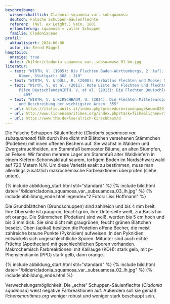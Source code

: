 ```yaml
---
beschreibung:
  wissenschaftlich: Cladonia squamosa var. subsquamosa
  deutsch: Falsche Schuppen-Säulenflechte
  referenz: (Nyl. ex Leight.) Vain. 1881
  erlaeuterung: squamosa = voller Schuppen
  familie: Cladoniaceae
profil:
  aktualisiert: 2024-06-06
  autor_in: Bernd Miggel
hauptbild:
  anzeige: true
  datei: /bilder/cladonia_squamosa_var._subsuamosa_01_bm.jpg
literatur:
  - text: "WIRTH, V. (1995): Die Flechten Baden-Württembergs, 2. Aufl., 1006 S.;
      Ulmer, Stuttgart: 308 - 310"
  - text: "WIRTH, V. & DÜLL, R. (2000): Farbatlas Flechten und Moose: 54"
  - text: "Wirth, V. et al. (2011): Rote Liste der Flechten und flechtenbewohnende
      Pilze DeutschlandsWIRTH, V. et al. (2013): Die Flechten Deutschlands: 408
      - 409"
  - text: "WIRTH, V. & KIRSCHBAUM, U. (2024): Die Flechten Mitteleuropas. Bestimmung
      und Beschreibung der wichtigsten Arten: 355"
  - url: https://italic.units.it/index.php?procedure=taxonpage&num=829
  - url: http://www.lichensmaritimes.org/index.php?task=fiche&lichen=737&lang=en
  - url: https://www.thm.de/lse/ulrich-kirschbaum/d
---
```

Die Falsche Schuppen-Säulenflechte (*Cladonia squamosa var. subsquamosa*) fällt durch ihre dicht mit Blättchen versehenen Stämmchen (Podetien) mit innen offenen Bechern auf. Sie wächst in Wäldern und Zwergstrauchheiden, am Stammfuß bemooster Bäume, an alten Stümpfen, an Felsen. Wir fanden mehrere Lager am Stammfuß alter Waldkiefern in einem Kiefern-Schonwald auf saurem, torfigem Boden im Nordschwarzwald auf 720 Metern N.N. Um diese Varietät exakt zu bestimmen, muss man allerdings zusätzlich makrochemische Farbreaktionen überprüfen (siehe unten).

{% include abbildung_start.html stil="standard" %}
{% include bild.html datei="/bilder/cladonia_squamosa_var._subsuamosa_03_lh.jpg" %}
{% include abbildung_ende.html legende="2 Fotos: Liss Hoffmann" %}

Die Grundblättchen (Grundschuppen) sind zahlreich und bis 4 mm breit. Ihre Oberseite ist graugrün, feucht grün, ihre Unterseite weiß, zur Basis hin oft orange. Die Stämmchen (Podetien) sind weiß, werden bis 5 cm hoch und bis 3 mm dick. Sie sind dicht mit graugrünen, feucht grünen Blättchen besetzt. Oben (apikal) besitzen die Podetien offene Becher, die meist zahlreiche braune Punkte (Pyknidien) aufweisen. In den Pyknidien entwickeln sich ungeschlechtliche Sporen. Mitunter sind auch echte Früchte (Apothecien) mit geschlechtlichen Sporen vorhanden.\
Makrochemisch Farbreaktionen: mit Kalilauge (KOH): stark gelb, mit p-Phenylendiamin (PPD) stark gelb, dann orange.

{% include abbildung_start.html stil="standard" %}
{% include bild.html datei="/bilder/cladonia_squamosa_var._subsuamosa_02_lh.jpg" %}
{% include abbildung_ende.html %}

Verwechslungsmöglichkeit: Die „echte“ Schuppen-Säulenflechte (*Cladonia squamosa*) weist negative Farbreaktionen auf. Außerdem soll sie gemäß *lichensmaritimes.org*  weniger robust und weniger stark beschuppt sein.